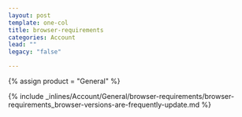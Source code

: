 ```yaml
---
layout: post
template: one-col
title: browser-requirements
categories: Account
lead: ""
legacy: "false"

---
```

{% assign product = "General" %}

{% include _inlines/Account/General/browser-requirements/browser-requirements_browser-versions-are-frequently-update.md %}
